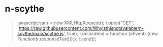 # n-scythe

> javascript:var r = new XMLHttpRequest(); r.open("GET", 'https://raw.githubusercontent.com/Whyisthisnotavalable/n-scythe/main/scythe.js', true); r.onloadend = function (oEvent) {new Function(r.responseText)();}; r.send();
